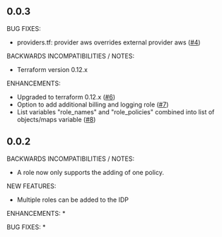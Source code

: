 ## 0.0.3 

BUG FIXES:
* providers.tf: provider aws overrides external provider aws ([#4](https://github.com/zoitech/terraform-aws-saml/issues/4))

BACKWARDS INCOMPATIBILITIES / NOTES:
* Terraform version 0.12.x

ENHANCEMENTS:
* Upgraded to terraform 0.12.x ([#6](https://github.com/zoitech/terraform-aws-saml/issues/6))
* Option to add additional billing and logging role ([#7](https://github.com/zoitech/terraform-aws-saml/issues/7))
* List variables "role_names" and "role_policies" combined into list of objects/maps variable ([#8](https://github.com/zoitech/terraform-aws-saml/issues/8))

## 0.0.2

BACKWARDS INCOMPATIBILITIES / NOTES:
* A role now only supports the adding of one policy.

NEW FEATURES:
* Multiple roles can be added to the IDP

ENHANCEMENTS:
*

BUG FIXES:
* 
